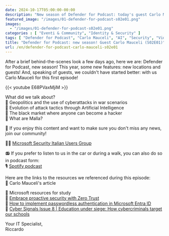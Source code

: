 ```yaml
---
date: 2024-10-17T05:00:00-00:00
description: "New season of Defender for Podcast: today's guest Carlo Mauceli."
featured_image: "/images/01-defender-for-podcast-s02e01.png"
images:
  - "/images/01-defender-for-podcast-s02e01.png"
categories : [ "Eventi & Community", "Identity & Security" ]
tags: [ "Defender for Podcast", "Carlo Mauceli", "AI", "Security", "Video" ]
title: "Defender for Podcast: new season! Guest Carlo Mauceli (S02E01)"
url: /en/defender-for-podcast-carlo-mauceli-s02e01
---
```

After a brief behind-the-scenes look a few days ago, here we are: Defender for Podcast, new season! This year, some new features: new locations and guests! And, speaking of guests, we couldn't have started better: with us Carlo Mauceli for this first episode!

{{< youtube E68PVaxMjiM >}}

What did we talk about?  
🎯 Geopolitics and the use of cyberattacks in war scenarios  
🎯 Evolution of attack tactics through Artificial Intelligence  
🎯 The black market where anyone can become a hacker  
🎯 What are Malla?  

🚨 If you enjoy this content and want to make sure you don't miss any news, join our community! 

🥷🏻 [Microsoft Security Italian Users Group](https://aka.ms/msiug )

📻 If you prefer to listen to us in the car or during a walk, you can also do so in podcast form:   
🎙️ [Spotify podcast](https://lnkd.in/dE6Q8zsK)

Here are the links to the resources we referenced during this episode:  
📌 Carlo Mauceli's article

📌 Microsoft resources for study  
🔗 [Embrace proactive security with Zero Trust](https://www.microsoft.com/en-us/security/business/zero-trust?msockid=31effe77686e6d3c1858eb7269b36cd1)  
🔗 [How to implement passwordless authentication in Microsoft Entra ID](https://www.youtube.com/watch?v=R4JtziRu764)  
🔗 [​​Cyber Signals Issue 8 | Education under siege: How cybercriminals target our schools](https://www.microsoft.com/en-us/security/blog/?msockid=31effe77686e6d3c1858eb7269b36cd1)

Your IT Specialist,  
Riccardo